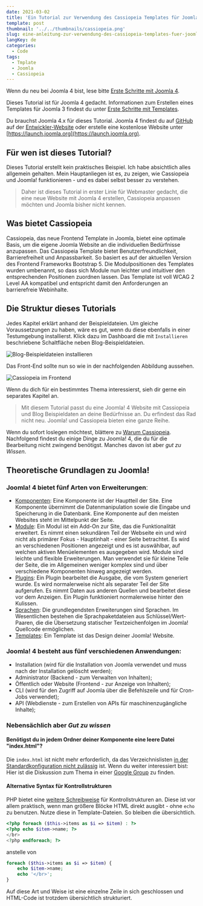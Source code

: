 ```yaml
---
date: 2021-03-02
title: 'Ein Tutorial zur Verwendung des Cassiopeia Templates für Joomla 4 - für barrierefreies und responsives Web Design'
template: post
thumbnail: '../../thumbnails/cassiopeia.png'
slug: eine-anleitung-zur-verwendung-des-cassiopeia-templates-fuer-joomla-4-vorwort
langKey: de
categories:
  - Code
tags:
  - Tmplate
  - Joomla
  - Cassiopeia
---
```


Wenn du neu bei Joomla 4 bist, lese bitte [Erste Schritte mit Joomla 4](https://docs.joomla.org/J4.x:Getting_Started_with_Joomla!/de).

Dieses Tutorial ist für Joomla 4 gedacht. Informationen zum Erstellen eines Templates für Joomla 3 findest du unter [Erste Schritte mit Templates](https://docs.joomla.org/J3.x:Getting_Started_with_Templates/de).

Du brauchst Joomla 4.x für dieses Tutorial. Joomla 4 findest du auf [GitHub](https://github.com/joomla/joomla-cms/tags) auf der [Entwickler-Website](https://developer.joomla.org/nightly-builds.html) oder erstelle eine kostenlose Website unter [https://launch.joomla.org](https://launch.joomla.org).

## Für wen ist dieses Tutorial?

Dieses Tutorial erstellt kein praktisches Beispiel. Ich habe absichtlich alles allgemein gehalten. Mein Hauptanliegen ist es, zu zeigen, wie Cassiopeia und Joomla! funktionieren - und es dabei selbst besser zu verstehen.

> Daher ist dieses Tutorial in erster Linie für Webmaster gedacht, die eine neue Website mit Joomla 4 erstellen, Cassiopeia anpassen möchten und Joomla bisher nicht kennen.

## Was bietet Cassiopeia

Cassiopeia, das neue Frontend Template in Joomla, bietet eine optimale Basis, um die eigene Joomla Website an die individuellen Bedürfnisse anzupassen. Das Cassiopeia Template bietet Benutzerfreundlichkeit, Barrierefreiheit und Anpassbarkeit. So basiert es auf der aktuellen Version des Frontend Frameworks Bootstrap 5. Die Modulpositionen des Templates wurden umbenannt, so dass sich Module nun leichter und intuitiver den entsprechenden Positionen zuordnen lassen. Das Template ist voll WCAG 2 Level AA kompatibel und entspricht damit den Anforderungen an barrierefreie Webinhalte.

## Die Struktur dieses Tutorials

Jedes Kapitel erklärt anhand der Beispieldateien. Um gleiche Voraussetzungen zu haben, wäre es gut, wenn du diese ebenfalls in einer Testumgebung installierst. Klick dazu im Dashboard die mit `Installieren` beschriebene Schaltfläche neben Blog-Beispieldateien.

![Blog-Beispieldateien installieren](/images/c11.png)

Das Front-End sollte nun so wie in der nachfolgenden Abbildung aussehen.

![Cassiopeia im Frontend](/images/c12.png)

Wenn du dich für ein bestimmtes Thema interessierst, sieh dir gerne ein separates Kapitel an.

> Mit diesem Tutorial passt du eine Joomla! 4 Website mit Cassiopeia und Blog Beispieldaten an deine Bedürfnisse an. Du erfindest das Rad nicht neu. Joomla! und Cassiopeia bieten eine ganze Reihe.

Wenn du sofort loslegen möchtest, blättere zu [Warum Cassiopeia](/warum-cassiopeia). Nachfolgend findest du einige Dinge zu Joomla! 4, die du für die Bearbeitung nicht zwingend benötigst. Manches davon ist aber _gut zu Wissen_.

## Theoretische Grundlagen zu Joomla!

### Joomlaǃ 4 bietet fünf Arten von Erweiterungenː

- [Komponenten](https://docs.joomla.org/Special:MyLanguage/Component/de):
  Eine Komponente ist der Hauptteil der Site. Eine Komponente übernimmt die Datenmanipulation sowie die Eingabe und Speicherung in die Datenbank. Eine Komponente auf den meisten Websites steht im Mittelpunkt der Seite.
- [Module](https://docs.joomla.org/Special:MyLanguage/Module/de):
  Ein Modul ist ein Add-On zur Site, das die Funktionalität erweitert. Es nimmt einen sekundären Teil der Webseite ein und wird nicht als primärer Fokus - Hauptinhalt - einer Seite betrachtet. Es wird an verschiedenen Positionen angezeigt und es ist auswählbar, auf welchen aktiven Menüelementen es ausgegeben wird. Module sind leichte und flexible Erweiterungen. Man verwendet sie für kleine Teile der Seite, die im Allgemeinen weniger komplex sind und über verschiedene Komponenten hinweg angezeigt werden.
- [Plugins](https://docs.joomla.org/Special:MyLanguage/Plugin/de):
  Ein Plugin bearbeitet die Ausgabe, die vom System generiert wurde. Es wird normalerweise nicht als separater Teil der Site aufgerufen. Es nimmt Daten aus anderen Quellen und bearbeitet diese vor dem Anzeigen. Ein Plugin funktioniert normalerweise hinter den Kulissen.
- [Sprachen](https://docs.joomla.org/Language/de):
  Die grundlegendsten Erweiterungen sind Sprachen. Im Wesentlichen bestehen die Sprachpaketdateien aus Schlüssel/Wert-Paaren, die die Übersetzung statischer Textzeichenfolgen im Joomla! Quellcode ermöglichen.
- [Templates](https://docs.joomla.org/Special:MyLanguage/Templates/de):
  Ein Template ist das Design deiner Joomla! Website.

### Joomla! 4 besteht aus fünf verschiedenen Anwendungen:

- Installation (wird für die Installation von Joomla verwendet und muss nach der Installation gelöscht werden);
- Administrator (Backend - zum Verwalten von Inhalten);
- Öffentlich oder Website (Frontend - zur Anzeige von Inhalten);
- CLI (wird für den Zugriff auf Joomla über die Befehlszeile und für Cron-Jobs verwendet);
- API (Webdienste - zum Erstellen von APIs für maschinenzugängliche Inhalte);

### Nebensächlich aber _Gut zu wissen_

#### Benötigst du in jedem Ordner deiner Komponente eine leere Datei "index.html"?

Die `index.html` ist nicht mehr erforderlich, da das Verzeichnislisten [in der Standardkonfiguration nicht zulässig](https://github.com/joomla/joomla-cms/pull/4171) ist.
Wenn du weiter interessiert bist: Hier ist die Diskussion zum Thema in einer [Google Group](https://groups.google.com/forum/#!topic/joomla-dev-cms/en1G7QoUW2s) zu finden.

#### Alternative Syntax für Kontrollstrukturen

PHP bietet eine [weitere Schreibweise](https://www.php.net/manual/de/control-structures.alternative-syntax.php) für Kontrollstrukturen an. Diese ist vor allem praktisch, wenn man größere Blöcke HTML direkt ausgibt - ohne `echo` zu benutzen. Nutze diese in Template-Dateien. So bleiben die übersichtlich.

```php
<?php foreach ($this->items as $i => $item) : ?>
<?php echo $item->name; ?>
</br>
<?php endforeach; ?>
```

anstelle von

```php
foreach ($this->items as $i => $item) {
	echo $item->name;
	echo '</br>';
}
```

Auf diese Art und Weise ist eine einzelne Zeile in sich geschlossen und HTML-Code ist trotzdem übersichtlich strukturiert.
